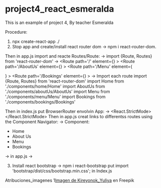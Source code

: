 # project4_react_esmeralda
This is an example of project 4, By teacher Esmeralda

Procedure:

1. npx create-react-app ./
2. Stop app and create/install react router dom -> npm i react-router-dom. 

Then in app.js import and reacte Routes/Route:
    -> import {Route, Routes} from 'react-router-dom'
    ->  <Routes>
            <Route path='/' element={<Home></Home>} ></Route> 
            <Route path='/AboutUs' element={<AboutUs></AboutUs>} ></Route> 
            <Route path='/Menu' element={<Menu></Menu>} ></Route> 
            <Route path='/Bookings' element={<Bookings></Bookings>} ></Route> 
        </Routes>
    -> Import each route
            import {Route, Routes} from 'react-router-dom'
            import Home from './components/home/Home'
            import AboutUs from './components/aboutUs/AboutUs'
            import Menu from './components/menu/Menu'
            import Bookings from './components/bookings/Bookings'

Then in index.js put BrowserRouter envolvin App:
    ->  <React.StrictMode>
            <BrowserRouter>
                <App />
            </BrowserRouter>
        </React.StrictMode>
Then in app.js creat links to differentss routes using the Component Navigator:
-> Component:      <div>
                        <ul>
                        <li><NavLink to="/">Home</NavLink></li>
                        <li><NavLink to="/AboutUs">About Us</NavLink></li>
                        <li><NavLink to="/Menu">Menu</NavLink></li>
                        <li><NavLink to="/Bookings">Bookings</NavLink></li>
                        </ul>
                    </div>

-> in app.js -> <Navigator></Navigator>

3. Install react bootstrap -> npm i react-bootstrap
put import 'bootstrap/dist/css/bootstrap.min.css'; in Index.js


Atribuciones_imagenes
1<a href="https://www.freepik.es/foto-gratis/costilla-restaurante-costillas-proceso-preparar-costillas-cerdo-fuego-abierto_29150983.htm#query=smoked_brisket&position=0&from_view=search&track=ais">Imagen de Kireyonok_Yuliya</a> en Freepik

